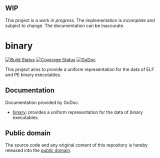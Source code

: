 ## WIP

This project is a *work in progress*. The implementation is *incomplete* and subject to change. The documentation can be inaccurate.

# binary

[![Build Status](https://travis-ci.org/mewrev/binary.svg?branch=master)](https://travis-ci.org/mewrev/binary)
[![Coverage Status](https://img.shields.io/coveralls/mewrev/binary.svg)](https://coveralls.io/r/mewrev/binary?branch=master)
[![GoDoc](https://godoc.org/github.com/mewrev/binary?status.svg)](https://godoc.org/github.com/mewrev/binary)

This project aims to provide a uniform representation for the data of ELF and PE binary executables.

## Documentation

Documentation provided by GoDoc.

- [binary]: provides a uniform representation for the data of binary executables.

[binary]: http://godoc.org/github.com/mewrev/binary

## Public domain

The source code and any original content of this repository is hereby released into the [public domain].

[public domain]: https://creativecommons.org/publicdomain/zero/1.0/
